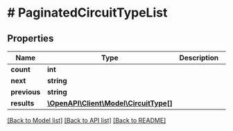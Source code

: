 # # PaginatedCircuitTypeList

## Properties

Name | Type | Description | Notes
------------ | ------------- | ------------- | -------------
**count** | **int** |  |
**next** | **string** |  | [optional]
**previous** | **string** |  | [optional]
**results** | [**\OpenAPI\Client\Model\CircuitType[]**](CircuitType.md) |  |

[[Back to Model list]](../../README.md#models) [[Back to API list]](../../README.md#endpoints) [[Back to README]](../../README.md)
